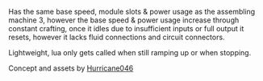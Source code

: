 Has the same base speed, module slots & power usage as the assembling machine 3,
however the base speed & power usage increase through constant crafting,
once it idles due to insufficient inputs or full output it resets,
however it lacks fluid connections and circuit connectors.

Lightweight, lua only gets called when still ramping up or when stopping.

Concept and assets by [Hurricane046](https://mods.factorio.com/user/Hurricane046)
